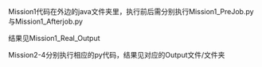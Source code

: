 Mission1代码在外边的java文件夹里，执行前后需分别执行Mission1_PreJob.py与Mission1_Afterjob.py

结果见Mission1_Real_Output

Mission2-4分别执行相应的py代码，结果见对应的Output文件/文件夹

